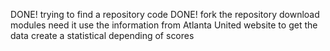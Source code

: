 DONE! trying to find a repository code 
DONE! fork the repository
download modules need it
use the information from Atlanta United website to get the data
create a statistical depending of scores
